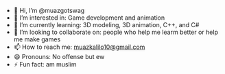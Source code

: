 - 👋 Hi, I’m @muazgotswag
- 👀 I’m interested in: Game development and animation
- 🌱 I’m currently learning: 3D modeling, 3D animation, C++, and C#
- 💞️ I’m looking to collaborate on: people who help me learm better or help me make games
- 📫 How to reach me: muazkalilo10@gmail.com
- 😄 Pronouns: No offense but ew
- ⚡ Fun fact: am muslim

<!---
muazgotswag/muazgotswag is a ✨ special ✨ repository because its `README.md` (this file) appears on your GitHub profile.
You can click the Preview link to take a look at your changes.
--->
